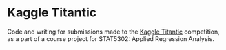 Kaggle Titantic
===

Code and writing for submissions made to the [Kaggle Titantic](https://www.kaggle.com/c/titanic) competition, as a part of a course project for STAT5302: Applied Regression Analysis.
